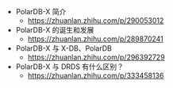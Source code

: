 - PolarDB-X 简介
  - https://zhuanlan.zhihu.com/p/290053012
- PolarDB-X 的诞生和发展
  - https://zhuanlan.zhihu.com/p/289870241
- PolarDB-X 与 X-DB、PolarDB
  - https://zhuanlan.zhihu.com/p/296392729
- PolarDB-X 与 DRDS 有什么区别？
  - https://zhuanlan.zhihu.com/p/333458136